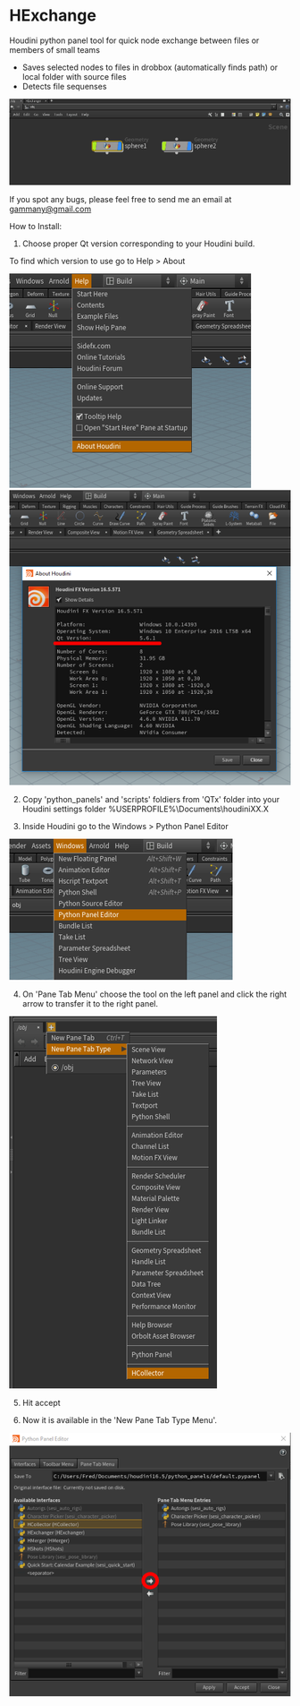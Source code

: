 # HExchange

Houdini python panel tool for quick node exchange between files or members of small teams

- Saves selected nodes to files in drobbox (automatically finds path) or local folder with source files
- Detects file sequenses

![Help](Help/Exchanger.gif)

If you spot any bugs, please feel free to send me an email at gammany@gmail.com

How to Install:

1. Choose proper Qt version corresponding to your Houdini build.
  
  To find which version to use go to Help > About
  
  ![4](Help/4.png)
  ![5](Help/5.png)
  
2. Copy 'python_panels' and 'scripts' foldiers from 'QTx' folder into your Houdini settings folder %USERPROFILE%\Documents\houdiniXX.X

3. Inside Houdini go to the Windows > Python Panel Editor

  ![1](Help/1.png)

4. On 'Pane Tab Menu' choose the tool on the left panel and click the right arrow to transfer it to the right panel. 

  ![3](Help/3.png)

5. Hit accept

6. Now it is available in the 'New Pane Tab Type Menu'.

  ![2](Help/2.png)
